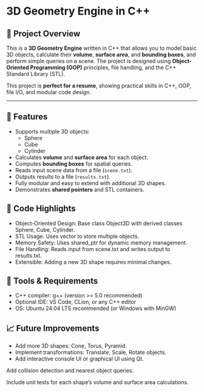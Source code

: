 # 3D Geometry Engine in C++

## 🚀 Project Overview
This is a **3D Geometry Engine** written in C++ that allows you to model basic 3D objects, calculate their **volume**, **surface area**, and **bounding boxes**, and perform simple queries on a scene. The project is designed using **Object-Oriented Programming (OOP)** principles, file handling, and the C++ Standard Library (STL).  

This project is **perfect for a resume**, showing practical skills in C++, OOP, file I/O, and modular code design.

---

## 🎯 Features
- Supports multiple 3D objects:  
  - Sphere  
  - Cube  
  - Cylinder  
- Calculates **volume** and **surface area** for each object.  
- Computes **bounding boxes** for spatial queries.  
- Reads input scene data from a file (`scene.txt`).  
- Outputs results to a file (`results.txt`).  
- Fully modular and easy to extend with additional 3D shapes.  
- Demonstrates **shared pointers** and STL containers.  

## 🧩 Code Highlights

- Object-Oriented Design: Base class Object3D with derived classes Sphere, Cube, Cylinder.
- STL Usage: Uses vector to store multiple objects.
- Memory Safety: Uses shared_ptr for dynamic memory management.
- File Handling: Reads input from scene.txt and writes output to results.txt.
- Extensible: Adding a new 3D shape requires minimal changes.

## 🔧 Tools & Requirements

- C++ compiler: g++ (version >= 5.0 recommended)
- Optional IDE: VS Code, CLion, or any C++ editor
- OS: Ubuntu 24.04 LTS recommended (or Windows with MinGW)

## 📈 Future Improvements

- Add more 3D shapes: Cone, Torus, Pyramid.
- Implement transformations: Translate, Scale, Rotate objects.
- Add interactive console UI or graphical UI using Qt.

Add collision detection and nearest object queries.

Include unit tests for each shape’s volume and surface area calculations.
